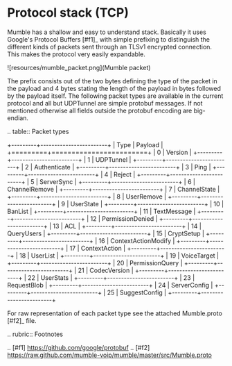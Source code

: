 # Protocol stack (TCP)

Mumble has a shallow and easy to understand stack. Basically it
uses Google's Protocol Buffers [#f1]_ with simple prefixing to
distinguish the different kinds of packets sent through an TLSv1
encrypted connection. This makes the protocol very easily expandable.

![resources/mumble_packet.png](Mumble packet)

The prefix consists out of the two bytes defining the type of the packet
in the payload and 4 bytes stating the length of the payload in bytes
followed by the payload itself. The following packet types are available
in the current protocol and all but UDPTunnel are simple protobuf messages.
If not mentioned otherwise all fields outside the protobuf encoding are big-endian.


.. table:: Packet types

   +---------+------------------------+
   | Type    | Payload                |
   +=========+========================+
   | 0       | Version                |
   +---------+------------------------+
   | 1       | UDPTunnel              |
   +---------+------------------------+
   | 2       | Authenticate           |
   +---------+------------------------+
   | 3       | Ping                   |
   +---------+------------------------+
   | 4       | Reject                 |
   +---------+------------------------+
   | 5       | ServerSync             |
   +---------+------------------------+
   | 6       | ChannelRemove          |
   +---------+------------------------+
   | 7       | ChannelState           |
   +---------+------------------------+
   | 8       | UserRemove             |
   +---------+------------------------+
   | 9       | UserState              |
   +---------+------------------------+
   | 10      | BanList                |
   +---------+------------------------+
   | 11      | TextMessage            |
   +---------+------------------------+
   | 12      | PermissionDenied       |
   +---------+------------------------+
   | 13      | ACL                    |
   +---------+------------------------+
   | 14      | QueryUsers             |
   +---------+------------------------+
   | 15      | CryptSetup             |
   +---------+------------------------+
   | 16      | ContextActionModify    |
   +---------+------------------------+
   | 17      | ContextAction          |
   +---------+------------------------+
   | 18      | UserList               |
   +---------+------------------------+
   | 19      | VoiceTarget            |
   +---------+------------------------+
   | 20      | PermissionQuery        |
   +---------+------------------------+
   | 21      | CodecVersion           |
   +---------+------------------------+
   | 22      | UserStats              |
   +---------+------------------------+
   | 23      | RequestBlob            |
   +---------+------------------------+
   | 24      | ServerConfig           |
   +---------+------------------------+
   | 25      | SuggestConfig          |
   +---------+------------------------+

For raw representation of each packet type see the attached Mumble.proto [#f2]_ file.


..      rubric:: Footnotes

.. [#f1] https://github.com/google/protobuf
.. [#f2] https://raw.github.com/mumble-voip/mumble/master/src/Mumble.proto
